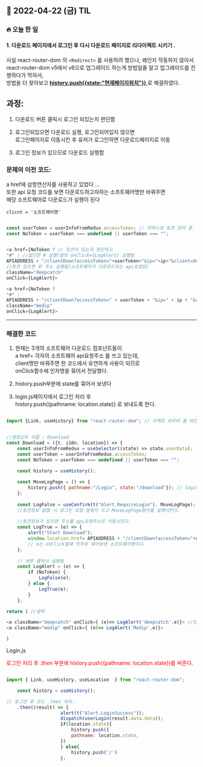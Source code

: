 ## 📆 2022-04-22 (금) TIL

### 🔥 오늘 한 일 <br>

#### 1. 다운로드 페이지에서 로그인 후 다시 다운로드 페이지로 리다이렉트 시키기 . 

사실 react-router-dom 의 ```<Redirect>``` 를 사용하려 했으나, 왜인지 작동하지 않아서    
react-router-dom v5에서 v6으로 업그레이드 하는게 방법일줄 알고 업그레이드를 진행하다가 막혀서,  
방법을 더 찾아보고 <u>**history.push({state:"현재페이지위치"})** </u> 로 해결하였다.  

## 과정:   

1. 다운로드 버튼 클릭시 로그인 되있는지 판단함   

2. 로그인되있으면 다운로드 실행, 로그인되어있지 않으면   
로그인페이지로 이동시킨 후 유저가 로그인하면 다운로드페이지로 이동 

3. 로그인 정보가 있으므로 다운로드 실행함 


### 문제의 이전 코드:

a href에 삼항연산자를 사용하고 있었다 ...   
또한 api 요청 코드를 보면 다운로드하고자하는 소프트웨어명만 바꿔주면   
해당 소프트웨어로 다운로드가 실행이 된다    

```clicnt = '소프트웨어명'   ```

```js

const userToken = userInfoFromRedux.accessToken; // 리덕스로 토큰 관리 중 
const NoToken = userToken === undefined || userToken === "";


<a href={NoToken ? // 토큰이 있는지 판단하고 
"#" : //없으면 # 실행(밑의 onClick={LogAlert} 실행됨 
APIADDRESS + "/clientDown?accessToken="+userToken+"&ip="+ip+"&client=deepcatch"} 
//토큰 있으면 위 주소 실행됨(소프트웨어가 다운로드되는 api요청임)
className="deepcatch" 
onClick={LogAlert}>

<a href={NoToken ? 
"#" : 
APIADDRESS + "/clientDown?accessToken=" + userToken + "&ip=" + ip + "&client=medip"}
className="medip" 
onClick={LogAlert}>

```
<hr/>

### 해결한 코드 

1. 현재는 3개의 소프트웨어 다운로드 컴포넌트들이  
a href= 각자의 소프트웨어 api요청주소 를 쓰고 있는데,    
client명만 바꿔주면 한 코드에서 유연하게 사용이 되므로     
onClick함수에 인자명을 묶어서 전달했다.   

2. history.push부분에 state를 묶어서 보낸다

3. login.js페이지에서 로그인 처리 후   
 history.push({pathname: location.state)} 로 보내도록 한다.


```js

import {Link, useHistory} from "react-router-dom"; // 리액트 라우터 돔 버전 5를 사용중이다. 


//컴포넌트 이름 : Download
const Download = ({t, i18n, location}) => {
    const userInfoFromRedux = useSelector((state) => state.userData);
    const userToken = userInfoFromRedux.accessToken;
    const NoToken = userToken === undefined || userToken === "";

    const history = useHistory();
    
    const MoveLogPage = () => {
        history.push({ pathname:"/Login", state:"/download"}); // login페이지로 state를 묶어보낸다.
    };
    
    const LogFalse = useConfirm(t("Alert.RequireLogin"), MoveLogPage); 
    //토큰정보 없을 시 로그인 요청 알림이 뜨고 MoveLogPage함수를 실행시킨다.
    
    //토큰정보가 있으면 주소를 api요청주소로 이동시킨다.
    const LogTrue = (e) => {
        alert("Start Download");
        window.location.href= APIADDRESS + "/clientDown?accessToken="+userToken+"&ip="+ip+"&client=" + e 
        // e는 onClick할때 인자로 묶어보낸 소프트웨어명이다.
    };
    
    // 버튼 클릭시 실행됨 
    const LogAlert = (e) => {
        if (NoToken) {
            LogFalse(e);
        } else {
            LogTrue(e);
        }
    };

return ( //생략

<a className="deepcatch" onClick={ (e)=> LogAlert('deepcatch',e)}> //인자로 소프트웨어명(문자열)을 보낸다.
<a className="medip" onClick={ (e)=> LogAlert('Medip',e)}>

)

```


Login.js

<font color="red">로그인 처리 후 .then 부분에
history.push({pathname: location.state})를 써준다. </font>


```js

import { Link, useHistory, useLocation  } from "react-router-dom";

	const history = useHistory();

// 로그인 후 코드 .then 처리..
	.then((result) => {
					alert(t("Alert.LoginSuccess"));
					dispatch(userLogin(result.data.data));
					if(location.state){
						history.push({
						pathname: location.state, 
					})
					} else{
						history.push('/')
					};
